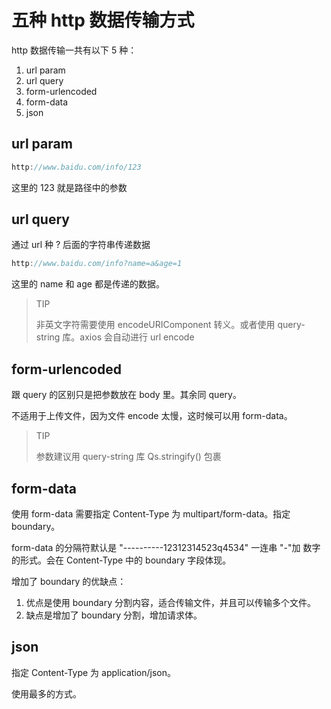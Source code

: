 # 五种 http 数据传输方式

http 数据传输一共有以下 5 种：

1. url param
2. url query
3. form-urlencoded
4. form-data
5. json

## url param

```js
http://www.baidu.com/info/123
```

这里的 123 就是路径中的参数

## url query

通过 url 种 ? 后面的字符串传递数据

```js
http://www.baidu.com/info?name=a&age=1
```

这里的 name 和 age 都是传递的数据。

> TIP
>
> 非英文字符需要使用 encodeURIComponent 转义。或者使用 query-string 库。axios 会自动进行 url encode

## form-urlencoded

跟 query 的区别只是把参数放在 body 里。其余同 query。

不适用于上传文件，因为文件 encode 太慢，这时候可以用 form-data。

> TIP
>
> 参数建议用 query-string 库 Qs.stringify() 包裹

## form-data

使用 form-data 需要指定 Content-Type 为 multipart/form-data。指定 boundary。

form-data 的分隔符默认是 "----------12312314523q4534" 一连串 "-"加 数字的形式。会在 Content-Type 中的 boundary 字段体现。

增加了 boundary 的优缺点：

1. 优点是使用 boundary 分割内容，适合传输文件，并且可以传输多个文件。
2. 缺点是增加了 boundary 分割，增加请求体。

## json

指定 Content-Type 为 application/json。

使用最多的方式。

